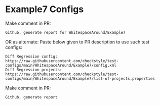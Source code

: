 # Example7 Configs
Make comment in PR:
```
Github, generate report for WhitespaceAround/Example7
```
OR as alternate:
Paste below given to PR description to use such test configs:
```
Diff Regression config: https://raw.githubusercontent.com/checkstyle/test-configs/main/WhitespaceAround/Example7/config.xml
Diff Regression projects: https://raw.githubusercontent.com/checkstyle/test-configs/main/WhitespaceAround/Example7/list-of-projects.properties
```
Make comment in PR:
```
Github, generate report
```
